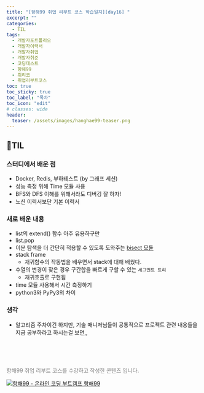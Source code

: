 ```yaml
---
title: "[항해99 취업 리부트 코스 학습일지][day16] "
excerpt: ""
categories:
  - TIL
tags:
  - 개발자포트폴리오
  - 개발자이력서
  - 개발자취업
  - 개발자취준
  - 코딩테스트
  - 항해99
  - 취리코
  - 취업리부트코스
toc: true
toc_sticky: true
toc_label: "목차"
toc_icon: "edit"
# classes: wide
header:
  teaser: /assets/images/hanghae99-teaser.png
---
```

## 📍TIL
### 스터디에서 배운 점
- Docker, Redis, 부하테스트 (by 그래프 세션)
- 성능 측정 위해 Time 모듈 사용
- BFS와 DFS 이해를 위해서라도 디버깅 잘 하자!
- 노션 이력서보단 기본 이력서



### 새로 배운 내용
- list의 extend() 함수 아주 유용하구만
- list.pop
- 이분 탐색을 더 간단히 적용할 수 있도록 도와주는 [bisect 모듈](https://docs.python.org/ko/3.7/library/bisect.html)
- stack frame
	- 재귀함수의 작동법을 배우면서 stack에 대해 배웠다.
- 수열의 변경이 잦은 경우 구간합을 빠르게 구할 수 있는 `세그먼트 트리`
	- 재귀호출로 구현됨
- time 모듈 사용해서 시간 측정하기
- python3와 PyPy3의 차이


### 생각
- 알고리즘 주차이긴 하지만, 기술 매니저님들이 공통적으로 프로젝트 관련 내용들을 지금 공부하라고 하시는걸 보면,, 


<br>
<br>
<br>

<p>
  <p style="color:grey">항해99 취업 리부트 코스를 수강하고 작성한 콘텐츠 입니다.</p>
  <a href="https://hanghae99.spartacodingclub.kr/reboot" target="_blank" class="img-link">
    <img src="https://github.com/grey920/grey920.github.io/assets/58028215/84b7ba76-a278-4b8c-a8af-0b0ca7da095b" alt="항해99 - 온라인 코딩 부트캠프 항해99" loading="lazy">
  </a>
</p>